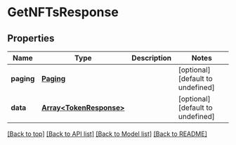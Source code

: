 # GetNFTsResponse

## Properties

|Name | Type | Description | Notes|
|------------ | ------------- | ------------- | -------------|
|**paging** | [**Paging**](Paging.md) |  | [optional] [default to undefined]|
|**data** | [**Array&lt;TokenResponse&gt;**](TokenResponse.md) |  | [optional] [default to undefined]|




[[Back to top]](#) [[Back to API list]](../../README.md#documentation-for-api-endpoints) [[Back to Model list]](../../README.md#documentation-for-models) [[Back to README]](../../README.md)
